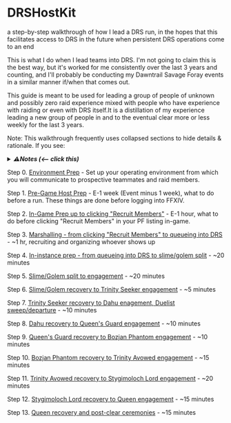 # DRSHostKit
a step-by-step walkthrough of how I lead a DRS run, in the hopes that this facilitates access to DRS in the future when persistent DRS operations come to an end

This is what I do when I lead teams into DRS.  I'm not going to claim this is the best way, but it's worked for me consistently over the last 3 years and counting, and I'll probably be conducting my Dawntrail Savage Foray events in a similar manner if/when that comes out.

This guide is meant to be used for leading a group of people of unknown and possibly zero raid experience mixed with people who have experience with raiding or even with DRS itself.It is a distillation of my experience leading a new group of people in and to the eventual clear more or less weekly for the last 3 years.

Note: This walkthrough frequently uses collapsed sections to hide details & rationale.  If you see:

<details>
  <summary><b><i>⚠Notes (<-- click this)</i></b></summary>
    I have notes in sections like these that are not shown by default so as to decrease the initial amount of information being presented on a page.  There's a lot of information that goes into leading a viable DRS run, and I'm not trying to to firehose you with it.  If you want rationale, make sure to check these <b><i>Notes</i></b> sections.
</details>

Step 0. [Environment Prep](00-environment.md) - Set up your operating environment from which you will communicate to prospective teammates and raid members.

Step 1. [Pre-Game Host Prep](01-host-prep.md) - E-1 week (Event minus 1 week), what to do before a run.  These things are done before logging into FFXIV.

Step 2. [In-Game Prep up to clicking "Recruit Members"](02-in-game-to-recruiting.md) - E-1 hour, what to do before clicking "Recruit Members" in your PF listing in-game.

Step 3. [Marshalling - from clicking "Recruit Members" to queueing into DRS](03-recruiting-to-queueing.md) - ~1 hr, recruiting and organizing whoever shows up

Step 4. [In-instance prep - from queueing into DRS to slime/golem split](04-queueing-to-sg-split.md) - ~20 minutes

Step 5. [Slime/Golem split to engagement](05-sg-split-to-engagement.md) - ~20 minutes

Step 6. [Slime/Golem recovery to Trinity Seeker engagement](06-sg-to-ts.md) - ~5 minutes

Step 7. [Trinity Seeker recovery to Dahu enagement, Duelist sweep/departure](07-ts-to-dahu.md) - ~10 minutes

Step 8. [Dahu recovery to Queen's Guard engagement](08-dahu-to-qg.md) - ~10 minutes

Step 9. [Queen's Guard recovery to Bozjan Phantom engagement](09-qg-to-phantom.md) - ~10 minutes

Step 10. [Bozjan Phantom recovery to Trinity Avowed engagement](10-phantom-to-ta.md) - ~15 minutes

Step 11. [Trinity Avowed recovery to Stygimoloch Lord engagement](11-ta-to-styg.md) - ~20 minutes

Step 12. [Stygimoloch Lord recovery to Queen engagement](12-styg-to-queen.md) - ~15 minutes

Step 13. [Queen recovery and post-clear ceremonies](13-queen-to-dismissal.md) - ~15 minutes
